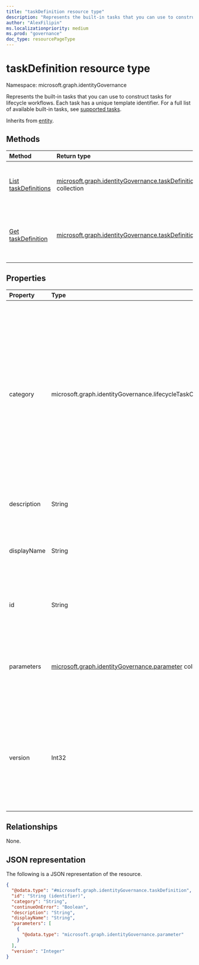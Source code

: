 ```yaml
---
title: "taskDefinition resource type"
description: "Represents the built-in tasks that you can use to construct tasks for lifecycle workflows."
author: "AlexFilipin"
ms.localizationpriority: medium
ms.prod: "governance"
doc_type: resourcePageType
---
```


# taskDefinition resource type

Namespace: microsoft.graph.identityGovernance

Represents the built-in tasks that you can use to construct tasks for lifecycle workflows. Each task has a unique template identifier. For a full list of available built-in tasks, see [supported tasks](../resources/identitygovernance-task.md#supported-tasks).

Inherits from [entity](../resources/entity.md).

## Methods

|Method|Return type|Description|
|:---|:---|:---|
|[List taskDefinitions](../api/identitygovernance-lifecycleworkflowscontainer-list-taskdefinitions.md)|[microsoft.graph.identityGovernance.taskDefinition](../resources/identitygovernance-taskdefinition.md) collection|Get a list of the [taskDefinition](../resources/identitygovernance-taskdefinition.md) objects and their properties.|
|[Get taskDefinition](../api/identitygovernance-taskdefinition-get.md)|[microsoft.graph.identityGovernance.taskDefinition](../resources/identitygovernance-taskdefinition.md)|Read the properties and relationships of a [taskDefinition](../resources/identitygovernance-taskdefinition.md) object.|

## Properties

|Property|Type|Description|
|:---|:---|:---|
|category|microsoft.graph.identityGovernance.lifecycleTaskCategory|The category of the HR function that the tasks created using this definition can be used with. The possible values are: `joiner`, `leaver`. This is a multi-valued enumeration whose allowed combinations are `joiner`, `joiner,leaver`, or `leaver`.<br><br>Supports `$filter`(`eq`, `ne`, `has`) and `$orderby`. |
|description|String|The description of the taskDefinition.|
|displayName|String|The display name of the taskDefinition.<br><br>Supports `$filter`(`eq`, `ne`) and `$orderby`.|
|id|String|The unique identifier for the taskDefinition. Inherited from [entity](../resources/entity.md).|
|parameters|[microsoft.graph.identityGovernance.parameter](../resources/identitygovernance-parameter.md) collection|The parameters that must be supplied when creating a workflow task object.<br><br>Supports `$filter`(`any`).|
|version|Int32|The version number of the taskDefinition. New records are pushed when we add support for new parameters.<br><br>Supports `$filter`(`ge`, `gt`, `le`, `lt`, `eq`, `ne`) and `$orderby`.|

## Relationships

None.

## JSON representation

The following is a JSON representation of the resource.
<!-- {
  "blockType": "resource",
  "keyProperty": "id",
  "@odata.type": "microsoft.graph.identityGovernance.taskDefinition",
  "baseType": "microsoft.graph.entity",
  "openType": false
}
-->
``` json
{
  "@odata.type": "#microsoft.graph.identityGovernance.taskDefinition",
  "id": "String (identifier)",
  "category": "String",
  "continueOnError": "Boolean",
  "description": "String",
  "displayName": "String",
  "parameters": [
    {
      "@odata.type": "microsoft.graph.identityGovernance.parameter"
    }
  ],
  "version": "Integer"
}
```
